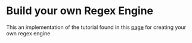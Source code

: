 
# Build your own Regex Engine

This an implementation of the tutorial found in this [page](http://dpk.io/dregs/toydregs) for creating your own regex engine 

